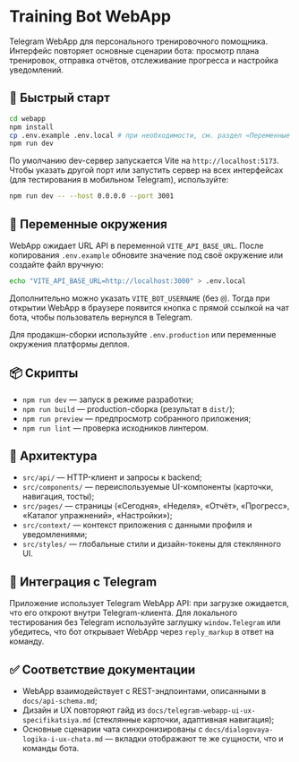 # Training Bot WebApp

Telegram WebApp для персонального тренировочного помощника. Интерфейс повторяет основные сценарии бота: просмотр плана тренировок, отправка отчётов, отслеживание прогресса и настройка уведомлений.

## 🚀 Быстрый старт

```bash
cd webapp
npm install
cp .env.example .env.local # при необходимости, см. раздел «Переменные окружения»
npm run dev
```

По умолчанию dev-сервер запускается Vite на `http://localhost:5173`. Чтобы указать другой порт или запустить сервер на всех интерфейсах (для тестирования в мобильном Telegram), используйте:

```bash
npm run dev -- --host 0.0.0.0 --port 3001
```

## 🔧 Переменные окружения

WebApp ожидает URL API в переменной `VITE_API_BASE_URL`. После копирования `.env.example` обновите значение под своё окружение или создайте файл вручную:

```bash
echo "VITE_API_BASE_URL=http://localhost:3000" > .env.local
```

Дополнительно можно указать `VITE_BOT_USERNAME` (без `@`). Тогда при открытии WebApp в браузере появится кнопка с прямой ссылкой на чат бота, чтобы пользователь вернулся в Telegram.

Для продакшн-сборки используйте `.env.production` или переменные окружения платформы деплоя.

## 📦 Скрипты

- `npm run dev` — запуск в режиме разработки;
- `npm run build` — production-сборка (результат в `dist/`);
- `npm run preview` — предпросмотр собранного приложения;
- `npm run lint` — проверка исходников линтером.

## 🧱 Архитектура

- `src/api/` — HTTP-клиент и запросы к backend;
- `src/components/` — переиспользуемые UI-компоненты (карточки, навигация, тосты);
- `src/pages/` — страницы («Сегодня», «Неделя», «Отчёт», «Прогресс», «Каталог упражнений», «Настройки»);
- `src/context/` — контекст приложения с данными профиля и уведомлениями;
- `src/styles/` — глобальные стили и дизайн-токены для стеклянного UI.

## 🔐 Интеграция с Telegram

Приложение использует Telegram WebApp API: при загрузке ожидается, что его откроют внутри Telegram-клиента. Для локального тестирования без Telegram используйте заглушку `window.Telegram` или убедитесь, что бот открывает WebApp через `reply_markup` в ответ на команду.

## ✅ Соответствие документации

- WebApp взаимодействует с REST-эндпоинтами, описанными в `docs/api-schema.md`;
- Дизайн и UX повторяют гайд из `docs/telegram-webapp-ui-ux-specifikatsiya.md` (стеклянные карточки, адаптивная навигация);
- Основные сценарии чата синхронизированы с `docs/dialogovaya-logika-i-ux-chata.md` — вкладки отображают те же сущности, что и команды бота.

